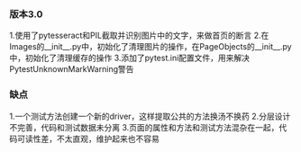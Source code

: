 ### 版本3.0
1.使用了pytesseract和PIL截取并识别图片中的文字，来做首页的断言
2.在Images的__init__.py中，初始化了清理图片的操作，在PageObjects的__init__.py中，初始化了清理缓存的操作
3.添加了pytest.ini配置文件，用来解决PytestUnknownMarkWarning警告


### 缺点
1.一个测试方法创建一个新的driver，这样提取公共的方法换汤不换药
2.分层设计不完善，代码和测试数据未分离
3.页面的属性和方法和测试方法混杂在一起，代码可读性差，不太直观，维护起来也不容易
